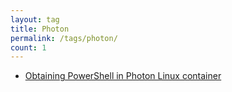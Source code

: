 ```yaml
---
layout: tag
title: Photon
permalink: /tags/photon/
count: 1
---
```


- [Obtaining PowerShell in Photon Linux container](https://kiazhi.github.io/blog/powershell/Obtaining-PowerShell-in-Photon-Linux-container/)
